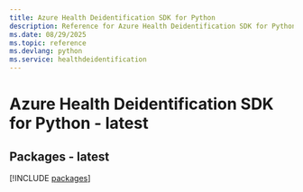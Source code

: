 ```yaml
---
title: Azure Health Deidentification SDK for Python
description: Reference for Azure Health Deidentification SDK for Python
ms.date: 08/29/2025
ms.topic: reference
ms.devlang: python
ms.service: healthdeidentification
---
```

# Azure Health Deidentification SDK for Python - latest
## Packages - latest
[!INCLUDE [packages](health-deidentification-index.md)]